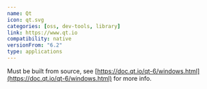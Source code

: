 ```yaml
---
name: Qt
icon: qt.svg
categories: [oss, dev-tools, library]
link: https://www.qt.io
compatibility: native
versionFrom: "6.2"
type: applications
---
```


Must be built from source, see [https://doc.qt.io/qt-6/windows.html](https://doc.qt.io/qt-6/windows.html) for more info.


